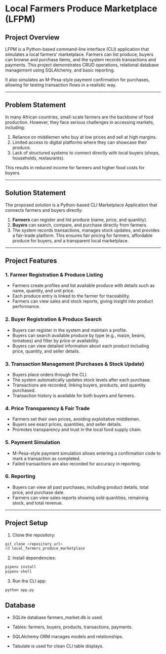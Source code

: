 # Local Farmers Produce Marketplace (LFPM)

## Project Overview

LFPM is a Python-based command-line interface (CLI) application that simulates a local farmers’ marketplace. Farmers can list produce, buyers can browse and purchase items, and the system records transactions and payments. This project demonstrates CRUD operations, relational database management using SQLAlchemy, and basic reporting.

It also simulates an M-Pesa-style payment confirmation for purchases, allowing for testing transaction flows in a realistic way.

---

## Problem Statement

In many African countries, small-scale farmers are the backbone of food production. However, they face serious challenges in accessing markets, including:

1. Reliance on middlemen who buy at low prices and sell at high margins.
2. Limited access to digital platforms where they can showcase their produce.
3. Lack of structured systems to connect directly with local buyers (shops, households, restaurants).

This results in reduced income for farmers and higher food costs for buyers.

---

## Solution Statement

The proposed solution is a Python-based CLI Marketplace Application that connects farmers and buyers directly:

1. **Farmers** can register and list produce (name, price, and quantity).
2. **Buyers** can search, compare, and purchase directly from farmers.
3. The system records transactions, manages stock updates, and provides a fair-trade platform. This ensures fair pricing for farmers, affordable produce for buyers, and a transparent local marketplace.

---

## Project Features

### 1. Farmer Registration & Produce Listing
- Farmers create profiles and list available produce with details such as name, quantity, and unit price.
- Each produce entry is linked to the farmer for traceability.
- Farmers can view sales and stock reports, giving insight into product performance.

### 2. Buyer Registration & Produce Search
- Buyers can register in the system and maintain a profile.
- Buyers can search available produce by type (e.g., maize, beans, tomatoes) and filter by price or availability.
- Buyers can view detailed information about each product including price, quantity, and seller details.

### 3. Transaction Management (Purchases & Stock Update)
- Buyers place orders through the CLI.
- The system automatically updates stock levels after each purchase.
- Transactions are recorded, linking buyers, products, and quantity purchased.
- Transaction history is available for both buyers and farmers.

### 4. Price Transparency & Fair Trade
- Farmers set their own prices, avoiding exploitative middlemen.
- Buyers see exact prices, quantities, and seller details.
- Promotes transparency and trust in the local food supply chain.

### 5. Payment Simulation
- M-Pesa-style payment simulation allows entering a confirmation code to mark a transaction as completed.
- Failed transactions are also recorded for accuracy in reporting.

### 6. Reporting
- Buyers can view all past purchases, including product details, total price, and purchase date.
- Farmers can view sales reports showing sold quantities, remaining stock, and total revenue.

---

## Project Setup

1. Clone the repository:

```bash
git clone <repository_url>
cd local_farmers_produce_marketplace
```

2. Install dependencies:

```bash
pipenv install
pipenv shell
```

3. Run the CLI app:
```bash
python app.py
```

## Database

- SQLite database farmers_market.db is used.

- Tables: farmers, buyers, products, transactions, payments.

- SQLAlchemy ORM manages models and relationships.

- Tabulate is used for clean CLI table displays.




